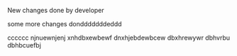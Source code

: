 New changes done by developer

some more changes dondddddddeddd


cccccc
njnuewnjenj
xnhdbxewbewf
dnxhjebdewbcew
dbxhrewywr
dbhvrbu
dbhbcuefbj

